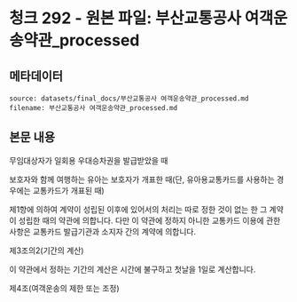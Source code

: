 # 청크 292 - 원본 파일: 부산교통공사 여객운송약관_processed

## 메타데이터

```
source: datasets/final_docs/부산교통공사 여객운송약관_processed.md
filename: 부산교통공사 여객운송약관_processed.md
```

## 본문 내용

무임대상자가 일회용 우대승차권을 발급받았을 때

보호자와 함께 여행하는 유아는 보호자가 개표한 때(단, 유아용교통카드를 사용하는 경우에는 교통카드가 개표된 때)

제1항에 의하여 계약이 성립된 이후에 있어서의 처리는 따로 정한 것이 없는 한 그 계약이 성립한 때의 약관에 의합니다. 다만 이 약관에 정하지 아니한 교통카드 이용에 관한 사항은 교통카드 발급기관과 소지자 간의 계약에 의합니다.

제3조의2(기간의 계산)

이 약관에서 정하는 기간의 계산은 시간에 불구하고 첫날을 1일로 계산합니다.

제4조(여객운송의 제한 또는 조정)